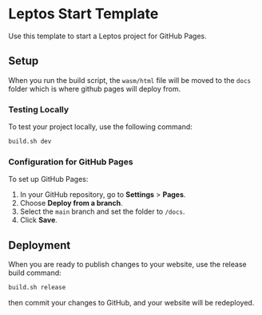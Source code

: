 # Leptos Start Template

Use this template to start a Leptos project for GitHub Pages.

## Setup

When you run the build script, the `wasm/html` file will be moved to the `docs` folder which is where github pages will deploy from.

### Testing Locally

To test your project locally, use the following command:

```bash
build.sh dev
```

### Configuration for GitHub Pages

To set up GitHub Pages:

1. In your GitHub repository, go to **Settings** > **Pages**.
2. Choose **Deploy from a branch**.
3. Select the `main` branch and set the folder to `/docs`.
4. Click **Save**.

## Deployment

When you are ready to publish changes to your website, use the release build command:

```bash
build.sh release
```

then commit your changes to GitHub, and your website will be redeployed.
